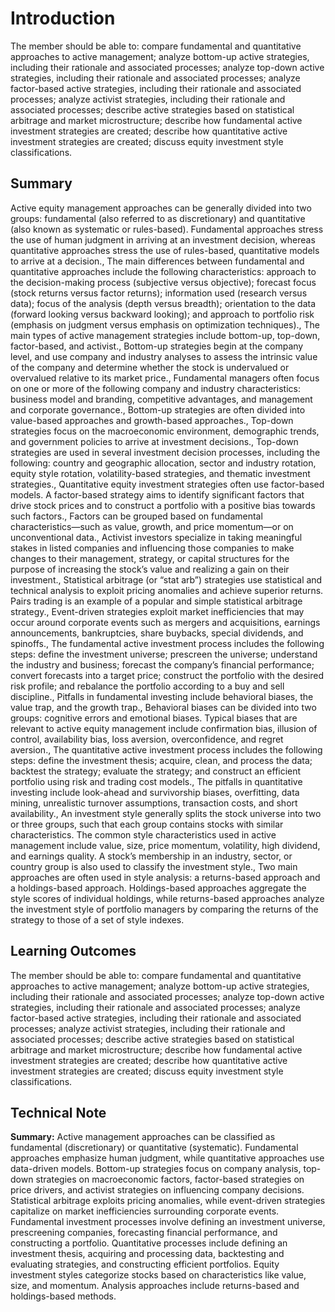 # Introduction

The member should be able to: compare fundamental and quantitative approaches to active management; analyze bottom-up active strategies, including their rationale and associated processes; analyze top-down active strategies, including their rationale and associated processes; analyze factor-based active strategies, including their rationale and associated processes; analyze activist strategies, including their rationale and associated processes; describe active strategies based on statistical arbitrage and market microstructure; describe how fundamental active investment strategies are created; describe how quantitative active investment strategies are created; discuss equity investment style classifications.

## Summary

Active equity management approaches can be generally divided into two groups: fundamental (also referred to as discretionary) and quantitative (also known as systematic or rules-based). Fundamental approaches stress the use of human judgment in arriving at an investment decision, whereas quantitative approaches stress the use of rules-based, quantitative models to arrive at a decision., The main differences between fundamental and quantitative approaches include the following characteristics: approach to the decision-making process (subjective versus objective); forecast focus (stock returns versus factor returns); information used (research versus data); focus of the analysis (depth versus breadth); orientation to the data (forward looking versus backward looking); and approach to portfolio risk (emphasis on judgment versus emphasis on optimization techniques)., The main types of active management strategies include bottom-up, top-down, factor-based, and activist., Bottom-up strategies begin at the company level, and use company and industry analyses to assess the intrinsic value of the company and determine whether the stock is undervalued or overvalued relative to its market price., Fundamental managers often focus on one or more of the following company and industry characteristics: business model and branding, competitive advantages, and management and corporate governance., Bottom-up strategies are often divided into value-based approaches and growth-based approaches., Top-down strategies focus on the macroeconomic environment, demographic trends, and government policies to arrive at investment decisions., Top-down strategies are used in several investment decision processes, including the following: country and geographic allocation, sector and industry rotation, equity style rotation, volatility-based strategies, and thematic investment strategies., Quantitative equity investment strategies often use factor-based models. A factor-based strategy aims to identify significant factors that drive stock prices and to construct a portfolio with a positive bias towards such factors., Factors can be grouped based on fundamental characteristics—such as value, growth, and price momentum—or on unconventional data., Activist investors specialize in taking meaningful stakes in listed companies and influencing those companies to make changes to their management, strategy, or capital structures for the purpose of increasing the stock’s value and realizing a gain on their investment., Statistical arbitrage (or “stat arb”) strategies use statistical and technical analysis to exploit pricing anomalies and achieve superior returns. Pairs trading is an example of a popular and simple statistical arbitrage strategy., Event-driven strategies exploit market inefficiencies that may occur around corporate events such as mergers and acquisitions, earnings announcements, bankruptcies, share buybacks, special dividends, and spinoffs., The fundamental active investment process includes the following steps: define the investment universe; prescreen the universe; understand the industry and business; forecast the company’s financial performance; convert forecasts into a target price; construct the portfolio with the desired risk profile; and rebalance the portfolio according to a buy and sell discipline., Pitfalls in fundamental investing include behavioral biases, the value trap, and the growth trap., Behavioral biases can be divided into two groups: cognitive errors and emotional biases. Typical biases that are relevant to active equity management include confirmation bias, illusion of control, availability bias, loss aversion, overconfidence, and regret aversion., The quantitative active investment process includes the following steps: define the investment thesis; acquire, clean, and process the data; backtest the strategy; evaluate the strategy; and construct an efficient portfolio using risk and trading cost models., The pitfalls in quantitative investing include look-ahead and survivorship biases, overfitting, data mining, unrealistic turnover assumptions, transaction costs, and short availability., An investment style generally splits the stock universe into two or three groups, such that each group contains stocks with similar characteristics. The common style characteristics used in active management include value, size, price momentum, volatility, high dividend, and earnings quality. A stock’s membership in an industry, sector, or country group is also used to classify the investment style., Two main approaches are often used in style analysis: a returns-based approach and a holdings-based approach. Holdings-based approaches aggregate the style scores of individual holdings, while returns-based approaches analyze the investment style of portfolio managers by comparing the returns of the strategy to those of a set of style indexes.

## Learning Outcomes

The member should be able to: compare fundamental and quantitative approaches to active management; analyze bottom-up active strategies, including their rationale and associated processes; analyze top-down active strategies, including their rationale and associated processes; analyze factor-based active strategies, including their rationale and associated processes; analyze activist strategies, including their rationale and associated processes; describe active strategies based on statistical arbitrage and market microstructure; describe how fundamental active investment strategies are created; describe how quantitative active investment strategies are created; discuss equity investment style classifications.

## Technical Note

**Summary:**
Active management approaches can be classified as fundamental (discretionary) or quantitative (systematic). Fundamental approaches emphasize human judgment, while quantitative approaches use data-driven models. Bottom-up strategies focus on company analysis, top-down strategies on macroeconomic factors, factor-based strategies on price drivers, and activist strategies on influencing company decisions. Statistical arbitrage exploits pricing anomalies, while event-driven strategies capitalize on market inefficiencies surrounding corporate events. Fundamental investment processes involve defining an investment universe, prescreening companies, forecasting financial performance, and constructing a portfolio. Quantitative processes include defining an investment thesis, acquiring and processing data, backtesting and evaluating strategies, and constructing efficient portfolios. Equity investment styles categorize stocks based on characteristics like value, size, and momentum. Analysis approaches include returns-based and holdings-based methods.
